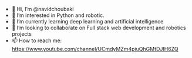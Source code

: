 - 👋 Hi, I’m @navidchoubaki
- 👀 I’m interested in Python and robotic.
- 🌱 I’m currently learning deep learning and artificial intelligence
- 💞️ I’m looking to collaborate on Full stack web development and robotics projects
- 📫 How to reach me:
https://www.youtube.com/channel/UCmdyMZm4piuQhGMtDJIH6ZQ

<!---
navidchoubaki/navidchoubaki is a ✨ special ✨ repository because its `README.md` (this file) appears on your GitHub profile.
You can click the Preview link to take a look at your changes.
--->
